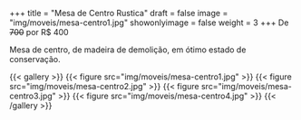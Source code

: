 +++
title = "Mesa de Centro Rustica"
draft = false
image = "img/moveis/mesa-centro1.jpg"
showonlyimage = false
weight = 3
+++
De ~~700~~ por <span class="price">R$ 400</span>

<!--more-->

Mesa de centro, de madeira de demolição, em ótimo estado de conservação.


{{< gallery >}}
{{< figure src="img/moveis/mesa-centro1.jpg" >}}
{{< figure src="img/moveis/mesa-centro2.jpg" >}}
{{< figure src="img/moveis/mesa-centro3.jpg" >}}
{{< figure src="img/moveis/mesa-centro4.jpg" >}}
{{< /gallery >}}